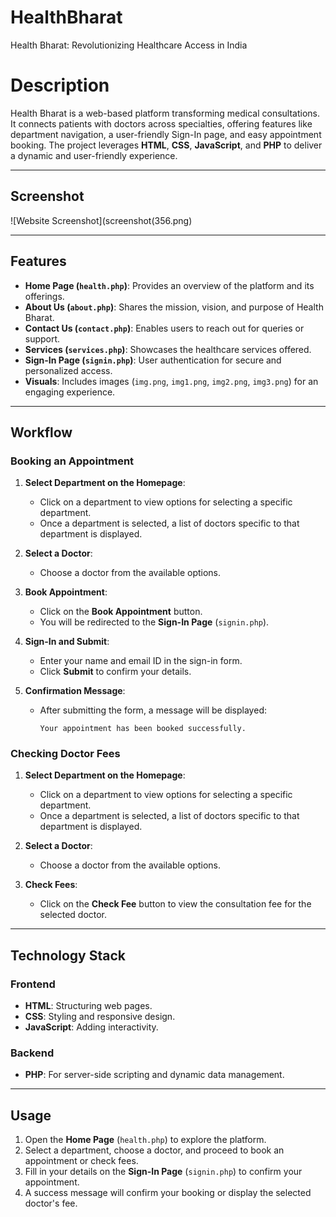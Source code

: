 # HealthBharat
Health Bharat: Revolutionizing Healthcare Access in India

# Description 
Health Bharat is a web-based platform transforming medical consultations. It connects patients with doctors across specialties, offering features like department navigation, a user-friendly Sign-In page, and easy appointment booking. The project leverages **HTML**, **CSS**, **JavaScript**, and **PHP** to deliver a dynamic and user-friendly experience.

---
## Screenshot

![Website Screenshot](screenshot(356.png)

---
## Features

- **Home Page (`health.php`)**: Provides an overview of the platform and its offerings.
- **About Us (`about.php`)**: Shares the mission, vision, and purpose of Health Bharat.
- **Contact Us (`contact.php`)**: Enables users to reach out for queries or support.
- **Services (`services.php`)**: Showcases the healthcare services offered.
- **Sign-In Page (`signin.php`)**: User authentication for secure and personalized access.
- **Visuals**: Includes images (`img.png`, `img1.png`, `img2.png`, `img3.png`) for an engaging experience.

---

## Workflow

### Booking an Appointment
1. **Select Department on the Homepage**:  
   - Click on a department to view options for selecting a specific department.
   - Once a department is selected, a list of doctors specific to that department is displayed.

2. **Select a Doctor**:  
   - Choose a doctor from the available options.

3. **Book Appointment**:  
   - Click on the **Book Appointment** button.
   - You will be redirected to the **Sign-In Page** (`signin.php`).

4. **Sign-In and Submit**:  
   - Enter your name and email ID in the sign-in form.
   - Click **Submit** to confirm your details.

5. **Confirmation Message**:  
   - After submitting the form, a message will be displayed:
     ```
     Your appointment has been booked successfully.
     ```

### Checking Doctor Fees
1. **Select Department on the Homepage**:  
   - Click on a department to view options for selecting a specific department.
   - Once a department is selected, a list of doctors specific to that department is displayed.

2. **Select a Doctor**:  
   - Choose a doctor from the available options.

3. **Check Fees**:  
   - Click on the **Check Fee** button to view the consultation fee for the selected doctor.

---

## Technology Stack

### Frontend
- **HTML**: Structuring web pages.
- **CSS**: Styling and responsive design.
- **JavaScript**: Adding interactivity.

### Backend
- **PHP**: For server-side scripting and dynamic data management.

---

## Usage

1. Open the **Home Page** (`health.php`) to explore the platform.
2. Select a department, choose a doctor, and proceed to book an appointment or check fees.
3. Fill in your details on the **Sign-In Page** (`signin.php`) to confirm your appointment.
4. A success message will confirm your booking or display the selected doctor's fee.
